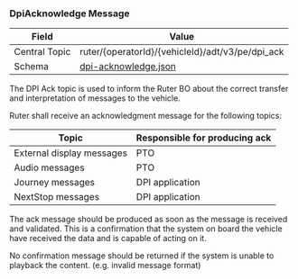 ### DpiAcknowledge Message
| Field         | Value                                                                  |
|---------------|------------------------------------------------------------------------|
| Central Topic | ruter/{operatorId}/{vehicleId}/adt/v3/pe/dpi_ack                       |
| Schema        | [ dpi-acknowledge.json ](json-schemas/pe/dpi_ack/dpi-acknowledge.json) |

The DPI Ack topic is used to inform the Ruter BO about the correct transfer and interpretation of messages to the vehicle.

Ruter shall receive an acknowledgment message for the following topics:

| Topic                     | Responsible for producing ack |
|---------------------------|-------------------------------|
| External display messages | PTO                           |
| Audio messages            | PTO                           |
| Journey messages          | DPI application               |
| NextStop messages         | DPI application               |

The ack message should be produced as soon as the message is received and validated. This is a confirmation that the system
on board the vehicle have received the data and is capable of acting on it.

No confirmation message should be returned if the system is unable to playback the content. (e.g. invalid message format)
